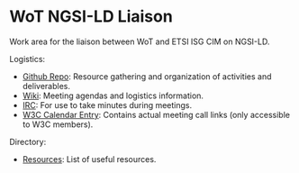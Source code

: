 # WoT NGSI-LD Liaison
Work area for the liaison between WoT and ETSI ISG CIM on NGSI-LD.

Logistics:
- [Github Repo](https://github.com/w3c/wot-ngsi-ld): Resource gathering and organization of activities and deliverables.
- [Wiki](https://www.w3.org/WoT/IG/wiki/WoT-NGSI-LD): Meeting agendas and logistics information.
- [IRC](https://irc.w3.org/?channels=wot-ngsi-ld): For use to take minutes during meetings.
- [W3C Calendar Entry](https://www.w3.org/events/meetings/b495276e-06fe-4e39-ac13-2743a197c04a/): Contains actual meeting call links (only accessible to W3C members).

Directory:
* [Resources](resources.md): List of useful resources.
